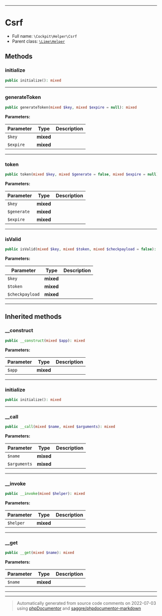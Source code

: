 ***

# Csrf





* Full name: `\Cockpit\Helper\Csrf`
* Parent class: [`\Lime\Helper`](../../Lime/Helper.md)




## Methods


### initialize



```php
public initialize(): mixed
```











***

### generateToken



```php
public generateToken(mixed $key, mixed $expire = null): mixed
```








**Parameters:**

| Parameter | Type | Description |
|-----------|------|-------------|
| `$key` | **mixed** |  |
| `$expire` | **mixed** |  |




***

### token



```php
public token(mixed $key, mixed $generate = false, mixed $expire = null): mixed
```








**Parameters:**

| Parameter | Type | Description |
|-----------|------|-------------|
| `$key` | **mixed** |  |
| `$generate` | **mixed** |  |
| `$expire` | **mixed** |  |




***

### isValid



```php
public isValid(mixed $key, mixed $token, mixed $checkpayload = false): mixed
```








**Parameters:**

| Parameter | Type | Description |
|-----------|------|-------------|
| `$key` | **mixed** |  |
| `$token` | **mixed** |  |
| `$checkpayload` | **mixed** |  |




***


## Inherited methods


### __construct



```php
public __construct(mixed $app): mixed
```








**Parameters:**

| Parameter | Type | Description |
|-----------|------|-------------|
| `$app` | **mixed** |  |




***

### initialize



```php
public initialize(): mixed
```











***

### __call



```php
public __call(mixed $name, mixed $arguments): mixed
```








**Parameters:**

| Parameter | Type | Description |
|-----------|------|-------------|
| `$name` | **mixed** |  |
| `$arguments` | **mixed** |  |




***

### __invoke



```php
public __invoke(mixed $helper): mixed
```








**Parameters:**

| Parameter | Type | Description |
|-----------|------|-------------|
| `$helper` | **mixed** |  |




***

### __get



```php
public __get(mixed $name): mixed
```








**Parameters:**

| Parameter | Type | Description |
|-----------|------|-------------|
| `$name` | **mixed** |  |




***


***
> Automatically generated from source code comments on 2022-07-03 using [phpDocumentor](http://www.phpdoc.org/) and [saggre/phpdocumentor-markdown](https://github.com/Saggre/phpDocumentor-markdown)
